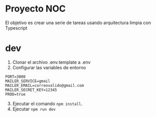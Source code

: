 # Proyecto NOC

El objetivo es crear una serie de tareas usando arquitectura limpia con Typescript

# dev
1. Clonar el archivo .env.template a .env
2. Configurar las variables de entorno
```
PORT=3000
MAILER_SERVICE=gmail
MAILER_EMAIL=correovalido@gmail.com
MAILER_SECRET_KEY=12345
PROD=true
```

3. Ejecutar el comando ```npm install```.
4. Ejecutar ```npm run dev```